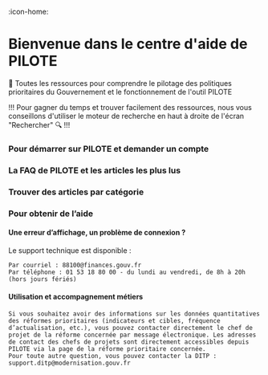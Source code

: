 :icon-home:
# Bienvenue dans le centre d'aide de PILOTE

:compass: Toutes les ressources pour comprendre le pilotage des politiques prioritaires du Gouvernement et le fonctionnement de l'outil PILOTE

!!!
Pour gagner du temps et trouver facilement des ressources, nous vous conseillons d'utiliser le moteur de recherche en haut à droite de l'écran "Rechercher" :mag:
!!!

### Pour démarrer sur PILOTE et demander un compte 

### La FAQ de PILOTE et les articles les plus lus



### Trouver des articles par catégorie



### Pour obtenir de l’aide

#### Une erreur d’affichage, un problème de connexion ?

Le support technique est disponible :

    Par courriel : 88100@finances.gouv.fr
    Par téléphone : 01 53 18 80 00 - du lundi au vendredi, de 8h à 20h (hors jours fériés)

#### Utilisation et accompagnement métiers

    Si vous souhaitez avoir des informations sur les données quantitatives des réformes prioritaires (indicateurs et cibles, fréquence d’actualisation, etc.), vous pouvez contacter directement le chef de projet de la réforme concernée par message électronique. Les adresses de contact des chefs de projets sont directement accessibles depuis PILOTE via la page de la réforme prioritaire concernée.
    Pour toute autre question, vous pouvez contacter la DITP : support.ditp@modernisation.gouv.fr




